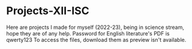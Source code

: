 # Projects-XII-ISC
Here are projects I made for myself (2022-23), being in science stream, hope they are of any help.
Password for English literature's PDF is qwerty123
To access the files, download them as preview isn't available.

